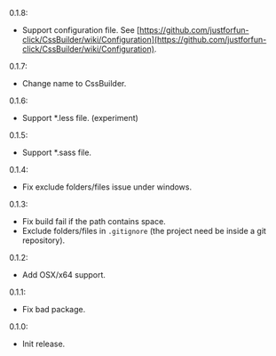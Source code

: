 0.1.8:
* Support configuration file. See [https://github.com/justforfun-click/CssBuilder/wiki/Configuration](https://github.com/justforfun-click/CssBuilder/wiki/Configuration).

0.1.7:
* Change name to CssBuilder.

0.1.6:
* Support *.less file. (experiment)

0.1.5:
* Support *.sass file.

0.1.4:
* Fix exclude folders/files issue under windows.

0.1.3:
* Fix build fail if the path contains space.
* Exclude folders/files in `.gitignore` (the project need be inside a git repository).

0.1.2:
* Add OSX/x64 support.

0.1.1:
* Fix bad package.

0.1.0:
* Init release.